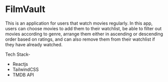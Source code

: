 # FilmVault

This is an application for users that watch movies regularly. In this app, users can choose movies to add them to their watchlist, be able to filter out movies according to genre, arrange them either in ascending or descending order based on ratings, and can also remove them from their watchlist if they have already watched.

Tech Stack-
- Reactjs
- TailwindCSS
- TMDB API
